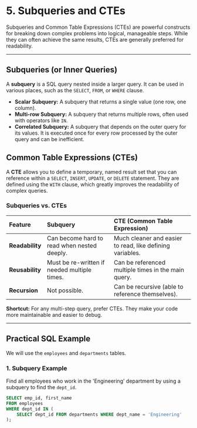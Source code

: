 # 5. Subqueries and CTEs

Subqueries and Common Table Expressions (CTEs) are powerful constructs for breaking down complex problems into logical, manageable steps. While they can often achieve the same results, CTEs are generally preferred for readability.

---

## Subqueries (or Inner Queries)

A **subquery** is a SQL query nested inside a larger query. It can be used in various places, such as the `SELECT`, `FROM`, or `WHERE` clause.

* **Scalar Subquery:** A subquery that returns a single value (one row, one column).
* **Multi-row Subquery:** A subquery that returns multiple rows, often used with operators like `IN`.
* **Correlated Subquery:** A subquery that depends on the outer query for its values. It is executed once for every row processed by the outer query and can be inefficient.

## Common Table Expressions (CTEs)

A **CTE** allows you to define a temporary, named result set that you can reference within a `SELECT`, `INSERT`, `UPDATE`, or `DELETE` statement. They are defined using the `WITH` clause, which greatly improves the readability of complex queries.

### Subqueries vs. CTEs

| Feature | Subquery | CTE (Common Table Expression) |
| :--- | :--- | :--- |
| **Readability** | Can become hard to read when nested deeply. | Much cleaner and easier to read, like defining variables. |
| **Reusability** | Must be re-written if needed multiple times. | Can be referenced multiple times in the main query. |
| **Recursion** | Not possible. | Can be recursive (able to reference themselves). |

**Shortcut:** For any multi-step query, prefer CTEs. They make your code more maintainable and easier to debug.

---

## Practical SQL Example

We will use the `employees` and `departments` tables.

### 1. Subquery Example
Find all employees who work in the 'Engineering' department by using a subquery to find the `dept_id`.

```sql
SELECT emp_id, first_name
FROM employees
WHERE dept_id IN (
    SELECT dept_id FROM departments WHERE dept_name = 'Engineering'
);
```

###